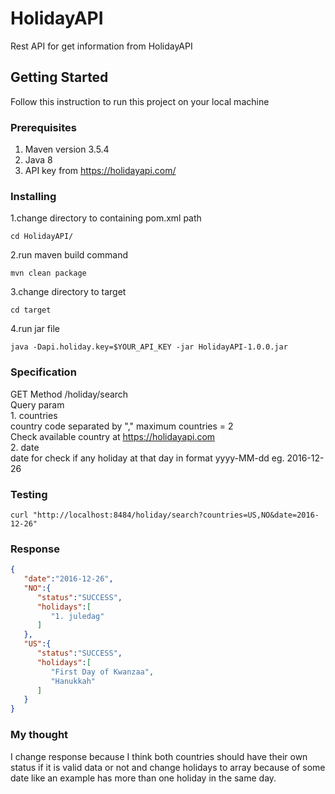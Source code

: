 # HolidayAPI
Rest API for get information from HolidayAPI
## Getting Started
Follow this instruction to run this project on your local machine
### Prerequisites
1. Maven version 3.5.4<br />
2. Java 8<br />
3. API key from https://holidayapi.com/<br />
### Installing
1.change directory to containing pom.xml path<br />
```
cd HolidayAPI/
```
2.run maven build command<br />
```
mvn clean package
```
3.change directory to target
```
cd target
```
4.run jar file
```
java -Dapi.holiday.key=$YOUR_API_KEY -jar HolidayAPI-1.0.0.jar
```
### Specification
GET Method /holiday/search<br />
Query param<br />
    1. countries<br /> 
        country code separated by "," maximum countries = 2<br />
        Check available country at https://holidayapi.com<br />
    2. date<br />
        date for check if any holiday at that day in format yyyy-MM-dd eg. 2016-12-26<br />

### Testing
```
curl "http://localhost:8484/holiday/search?countries=US,NO&date=2016-12-26"
```
### Response
``` JSON
{
   "date":"2016-12-26",
   "NO":{
      "status":"SUCCESS",
      "holidays":[
         "1. juledag"
      ]
   },
   "US":{
      "status":"SUCCESS",
      "holidays":[
         "First Day of Kwanzaa",
         "Hanukkah"
      ]
   }
}
```
### My thought

   I change response because I think both countries should have their own status if it is valid data or not and change holidays to array because of some date like an example has more than one holiday in the same day.


